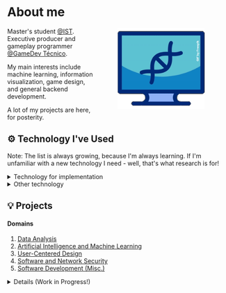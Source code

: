 # About me 

<img align="right" src="https://github.com/AlexP-Coding/AlexP-Coding/blob/main/dnaCredited.gif" width="200" style="vertical-align:middle;margin:0px 50px"/>

Master's student [@IST](https://tecnico.ulisboa.pt/en/). Executive producer and gameplay programmer [@GameDev Técnico](https://gamedev.tecnico.ulisboa.pt).

My main interests include machine learning, information visualization, game design, and general backend development.

A lot of my projects are here, for posterity.

## ⚙️ Technology I've Used

Note: The list is always growing, because I'm always learning. If I'm unfamiliar with a new technology I need - well, that's what research is for!

<details>
<summary> Technology for implementation </summary>

### Technology for Implementation

|Domain|Tech|
|--|--|
| Base programming languages | ![Python](https://img.shields.io/static/v1?style=flat-square&message=Python&color=3776AB&logo=Python&logoColor=FFFFFF&label=) ![Java](https://img.shields.io/static/v1?style=flat-square&message=Java&color=F80000&logo=oracle&logoColor=FFFFFF&label=) ![C%23](https://img.shields.io/static/v1?style=flat-square&message=C%23&color=512bd4&logo=dotnet&logoColor=FFFFFF&label=) ![C%2B%2B](https://img.shields.io/static/v1?style=flat-square&message=C%2B%2B&color=00599C&logo=cplusplus&logoColor=FFFFFF&label=) ![C](https://img.shields.io/static/v1?style=flat-square&message=C&color=A8B9CC&logo=c&logoColor=FFFFFF&label=) |
| Backend | ![Node.js](https://img.shields.io/static/v1?style=flat-square&message=Node.js&color=339933&logo=Node.js&logoColor=FFFFFF&label=) ![Express](https://img.shields.io/static/v1?style=flat-square&message=Express&color=000000&logo=Express&logoColor=FFFFFF&label=) |
|Frontend | ![Vue.js](https://img.shields.io/static/v1?style=flat-square&message=Vue.js&color=222222&logo=Vue.js&logoColor=4FC08D&label=) ![JavaScript](https://img.shields.io/static/v1?style=flat-square&message=JavaScript&color=222222&logo=JavaScript&logoColor=F7DF1E&label=) ![Three.js](https://img.shields.io/static/v1?style=flat-square&message=three.js&color=000000&logo=threedotjs&logoColor=ffffff&label=) |
| Database management | ![MySQL](https://img.shields.io/static/v1?style=flat-square&message=MySQL&color=4479A1&logo=MySQL&logoColor=FFFFFF&label=) ![PostgreSQL](https://img.shields.io/static/v1?style=flat-square&message=PostgreSQL&color=4169E1&logo=postgresql&logoColor=FFFFFF&label=) | 
| Data analysis and integration | ![R](https://img.shields.io/static/v1?style=flat-square&message=R&color=276DC3&logo=r&logoColor=ffffff&label=) ![D3.js](https://img.shields.io/static/v1?style=flat-square&message=D3.js&color=000000&logo=d3dotjs&logoColor=F9A03C&label=) ![Pandas](https://img.shields.io/static/v1?style=flat-square&message=pandas&color=150458&logo=pandas&logoColor=ffffff&label=) ![NumPy](https://img.shields.io/static/v1?style=flat-square&message=NumPy&color=013243&logo=numpy&logoColor=ffffff&label=) ![Pentaho](https://img.shields.io/static/v1?style=flat-square&message=Pentaho&color=E60027&logo=hitachi&logoColor=ffffff&label=) ![Dynatrace](https://img.shields.io/static/v1?style=flat-square&message=Dynatrace&color=1496FF&logo=dynatrace&logoColor=ffffff&label=) ![SciKitLearn](https://img.shields.io/static/v1?style=flat-square&message=Sci-kitLearn&color=F7931E&logo=scikitlearn&logoColor=ffffff&label=) |
| Gameplay programming | ![Unity](https://img.shields.io/static/v1?style=flat-square&message=Unity&color=000000&logo=unity&logoColor=ffffff&label=) ![RenPy](https://img.shields.io/static/v1?style=flat-square&message=Ren'Py&color=FF7F7F&logo=renpy&logoColor=ffffff&label=) ![Godot](https://img.shields.io/static/v1?style=flat-square&message=Godot&color=478CBF&logo=godotengine&logoColor=ffffff&label=) |

</details>

<details>
<summary> Other technology </summary>

### Other Technology  

|Domain|Tech|
|--|--|
| Source control | ![GitHub](https://img.shields.io/static/v1?style=flat-square&message=GitHub&color=181717&logo=github&logoColor=FFFFFF&label=) ![GitLab](https://img.shields.io/static/v1?style=flat-square&message=GitLab&color=000000&logo=gitlab&logoColor=&label=) |
|Task management |  ![Trello](https://img.shields.io/static/v1?style=flat-square&message=Trello&color=0052CC&logo=trello&logoColor=ffffff&label=) ![Jira](https://img.shields.io/static/v1?style=flat-square&message=Jira&color=0052CC&logo=jira&logoColor=ffffff&label=) ![Notion](https://img.shields.io/static/v1?style=flat-square&message=Notion&color=000000&logo=notion&logoColor=ffffff&label=) |
| Team brainstorming | ![Miró](https://img.shields.io/static/v1?style=flat-square&message=Miró&color=050038&logo=miro&logoColor=ffffff&label=) ![Milanote](https://img.shields.io/static/v1?style=flat-square&message=Milanote&color=31303A&logo=milanote&logoColor=ffffff&label=) |
| Design (backend, frontend) | ![Drawio](https://img.shields.io/static/v1?style=flat-square&message=Diagrams.net&color=F08705&logo=diagramsdotnet&logoColor=ffffff&label=) ![RenPy](https://img.shields.io/static/v1?style=flat-square&message=Camunda&color=FC5D0D&logo=camunda&logoColor=ffffff&label=) ![Figma](https://img.shields.io/static/v1?style=flat-square&message=Figma&color=AC24FF&logo=figma&logoColor=ffffff&label=) |

</details>


## 💡 Projects

<a name="domains"></a>
#### Domains
1. [Data Analysis](#data-analysis)
2. [Artificial Intelligence and Machine Learning](#ai-and-ml)
3. [User-Centered Design](#design)
4. [Software and Network Security](#security)
5. [Software Development (Misc.)](#misc)


<details>
<summary> Details (Work in Progress!) </summary>

<a name="data-analysis"></a>
### 1. [Domain: Data Analysis](#domains)

|Project|Technology|Summary|
|-------|----------|-------|
||||

<a name="ai-and-ml"></a>
### 2. [Domain: Artificial Intelligence and Machine Learning](#domains)

|Project|Technology|Summary|
|-------|----------|-------|
||||

<a name="design"></a>
### 3. [Domain: User-Centered Design](#domains)

|Project|Technology|Summary|
|-------|----------|-------|
||||

<a name="security"></a>
### 4. [Domain: Software and Network Security](#domains)

|Project|Technology|Summary|
|-------|----------|-------|
||||

<a name="misc"></a>
### 5. [Domain: Software Development (Misc.)](#domains)

|Project|Technology|Summary|
|-------|----------|-------|
||||

</details>
